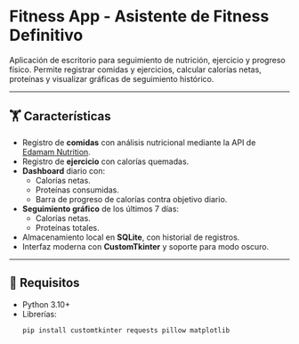 # Fitness App - Asistente de Fitness Definitivo

Aplicación de escritorio para seguimiento de nutrición, ejercicio y progreso físico. Permite registrar comidas y ejercicios, calcular calorías netas, proteínas y visualizar gráficas de seguimiento histórico.

---

## 🏋️ Características

- Registro de **comidas** con análisis nutricional mediante la API de [Edamam Nutrition](https://developer.edamam.com/edamam-nutrition-api).  
- Registro de **ejercicio** con calorías quemadas.  
- **Dashboard** diario con:
  - Calorías netas.
  - Proteínas consumidas.
  - Barra de progreso de calorías contra objetivo diario.  
- **Seguimiento gráfico** de los últimos 7 días:
  - Calorías netas.
  - Proteínas totales.
- Almacenamiento local en **SQLite**, con historial de registros.  
- Interfaz moderna con **CustomTkinter** y soporte para modo oscuro.

---

## 💾 Requisitos

- Python 3.10+  
- Librerías:
  ```bash
  pip install customtkinter requests pillow matplotlib


